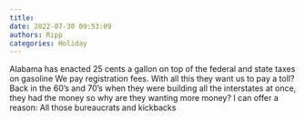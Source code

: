 ```yaml
---
title: 
date: 2022-07-30 09:53:09
authors: Ripp
categories: Holiday
---
```


 Alabama has enacted 25 cents a gallon on top of the federal and state taxes on gasoline
We pay registration fees. With all this they want us to pay a toll?
Back in the 60’s and 70’s when they were building all the interstates at once, they had the money so why are they wanting more money?   I can offer a reason:  All those bureaucrats and kickbacks